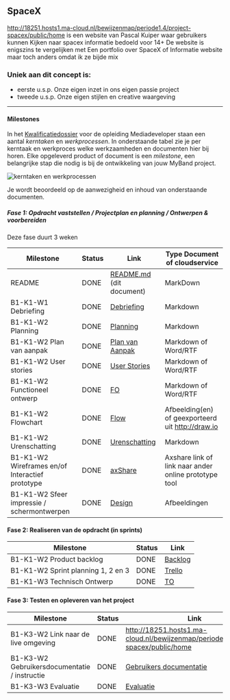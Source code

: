 ## SpaceX
http://18251.hosts1.ma-cloud.nl/bewijzenmap/periode1.4/project-spacex/public/home
is een website van Pascal Kuiper waar gebruikers kunnen Kijken naar spacex informatie bedoeld voor 14+
De website is enigszins te vergelijken met Een portfolio over SpaceX of Informatie website maar toch anders omdat ik ze bijde mix

### Uniek aan dit concept is: 
 * eerste u.s.p. Onze eigen inzet in ons eigen passie project
 * tweede u.s.p. Onze eigen stijlen en creative waargeving

---
#### Milestones 

In het [Kwalificatiedossier] voor de opleiding Mediadeveloper staan een aantal *kerntaken* en *werkprocessen*.
In onderstaande tabel zie je per kerntaak en werkproces welke werkzaamheden en documenten hier bij horen.
Elke opgeleverd product of document is een *milestone*, een belangrijke stap die nodig is bij de ontwikkeling van jouw MyBand project.

![kerntaken en werkprocessen](doc/images/kd_taken_processen.png)

Je wordt beoordeeld op de aanwezigheid en inhoud van onderstaande documenten.

##### Fase 1: Opdracht vaststellen / Projectplan en planning / Ontwerpen & voorbereiden 

Deze fase duurt 3 weken

| Milestone  | Status | Link | Type Document of cloudservice |
| ------ |  ------ | ------ | ------ |
| README                                            | DONE | [README.md]  (dit document)          | MarkDown |
| B1-K1-W1 Debriefing                               | DONE | [Debriefing]                         | Markdown |
| B1-K1-W2 Planning                                 | DONE | [Planning]                           | Markdown |
| B1-K1-W2 Plan van aanpak                          | DONE | [Plan van Aanpak]                    | Markdown of Word/RTF|
| B1-K1-W2 User stories                             | DONE | [User Stories]                       | Markdown of Word/RTF|
| B1-K1-W2 Functioneel ontwerp                      | DONE | [FO]                                 | Markdown of Word/RTF|
| B1-K1-W2 Flowchart                                | DONE | [Flow]                               | Afbeelding(en) of geexporteerd uit http://draw.io |
| B1-K1-W2 Urenschatting                            | DONE | [Urenschatting]                      | Markdown |
| B1-K1-W2 Wireframes en/of Interactief prototype   | DONE | [axShare]                            | Axshare link of link naar ander online prototype tool |
| B1-K1-W2 Sfeer impressie / schermontwerpen        | DONE | [Design]                             | Afbeeldingen |

[Kwalificatiedossier]: https://kwalificaties.s-bb.nl/Handlers/DocumentLibrary.ashx?id=276758
[README.md]: <https://github.com/JouwGithubNaam/myband/blob/master/README.md>
[Debriefing]: <doc/fase-1/SpaceX - Debriefing.md>
[Planning]: <doc/fase-1/SpaceX - Planning.md>
[Plan van Aanpak]: <doc/fase-1/SpaceX - PvA.pdf>
[User stories]: <doc/fase-1/SpaceX - User-stories.md>
[Design]: <doc/fase-1/spaceX - consept/>
[FO]: </doc/fase-1/spaceX - consept/>
[Flow]: <doc/fase-1/SpaceX - Flowchart.pdf>
[Urenschatting]: <doc/fase-1/SpaceX - Urenschatting.md>
[axShare]: <doc/fase-1/spaceX - consept/>

#### Fase 2: Realiseren van de opdracht (in sprints)

| Milestone  | Status | Link |
| ------ |  ------ | ------ |
| B1-K1-W2 Product backlog                          | DONE | [Backlog]                            | https://trello.com/b/7lACm5HD/project-space-x | |
| B1-K1-W2 Sprint planning 1, 2 en 3                | DONE | [Trello]                             | https://trello.com/b/7lACm5HD/project-space-x planningen | |
| B1-K1-W3 Technisch Ontwerp                        | DONE | [TO]                                 | Markdown of Word/RTF| |

[Backlog]: </doc/fase-1/SpaceX - Backlog.xlsx>
[TO]: <doc/fase-1/spaceX - consept/>
[Trello]: https://trello.com/b/7lACm5HD/project-space-x
   
#### Fase 3: Testen en opleveren van het project

| Milestone  | Status | Link |
| ------ |  ------ | ------ |
| B1-K3-W2 Link naar de live omgeving                        |  DONE |  <http://18251.hosts1.ma-cloud.nl/bewijzenmap/periode1.4/project-spacex/public/home> |
| B1-K3-W2 Gebruikersdocumentatie / instructie               |  DONE |  [Gebruikers documentatie] |
| B1-K3-W3 Evaluatie                                         |  DONE |  [Evaluatie] |

[Gebruikers documentatie]: <doc/fase-3/gebruikersdocumentatie.md>
[Evaluatie]: <doc/fase-3/evaluatie.md>

